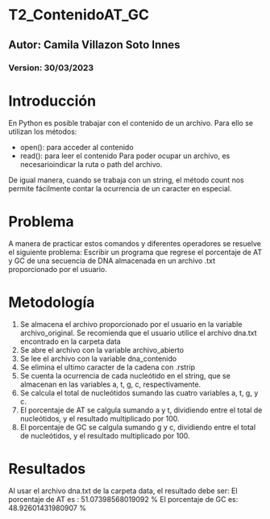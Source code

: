 # T2_ContenidoAT_GC

## Autor: Camila Villazon Soto Innes

### Version: 30/03/2023

# Introducción
En Python es posible trabajar con el contenido de un archivo. Para ello se utilizan los métodos:
- open(): para acceder al contenido
- read(): para leer el contenido
Para poder ocupar un archivo, es necesarioindicar la ruta o path del archivo.

De igual manera, cuando se trabaja con un string, el método count nos permite fácilmente contar la ocurrencia de un caracter en especial. 

# Problema
A manera de practicar estos comandos y diferentes operadores se resuelve el siguiente problema:
Escribir un programa que regrese el porcentaje de AT y GC de una secuencia de DNA almacenada en un archivo .txt proporcionado por el usuario. 

# Metodología
1. Se almacena el archivo proporcionado por el usuario en la variable archivo_original. Se recomienda que el usuario utilice el archivo dna.txt encontrado en la carpeta data
2. Se abre el archivo con la variable archivo_abierto
3. Se lee el archivo con la variable dna_contenido
4. Se elimina el ultimo caracter de la cadena con .rstrip
5. Se cuenta la ocurrencia de cada nucleótido en el string, que se almacenan en las variables a, t, g, c, respectivamente.
6. Se calcula el total de nucleótidos sumando las cuatro variables a, t, g, y c. 
7. El porcentaje de AT se calgula sumando a y t, dividiendo entre el total de nucleótidos, y el resultado multiplicado por 100.
8. El porcentaje de GC se calgula sumando g y c, dividiendo entre el total de nucleótidos, y el resultado multiplicado por 100.


# Resultados
Al usar el archivo dna.txt de la carpeta data, el resultado debe ser: 
El porcentaje de AT es :  51.07398568019092  %
El porcentaje de GC es:  48.92601431980907  %